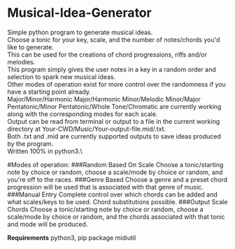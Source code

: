 # Musical-Idea-Generator
Simple python program to generate musical ideas.\
Choose a tonic for your key, scale, and the number of notes/chords you'd like to generate.\
This can be used for the creations of chord progressions, riffs and/or melodies.\
This program simply gives the user notes in a key in a random order and selection to spark new musical ideas.\
Other modes of operation exist for more control over the randomness if you have a starting point already.\
Major/Minor/Harmonic Major/Harmonic Minor/Melodic Minor/Major Pentatonic/Minor Pentatonic/Whole Tone/Chromatic are currently working along with the corresponding modes for each scale.\
Output can be read from terminal or output to a file in the current working directory at Your-CWD/Music/Your-output-file.mid/.txt.\
Both .txt and .mid are currently supported outputs to save ideas produced by the program.\
Written 100% in python3.\

#Modes of operation:
###Random Based On Scale
Choose a tonic/starting note by choice or random, choose a scale/mode by choice or random, and you're off to the races.
###Genre Based
Choose a genre and a preset chord progression will be used that is associated with that genre of music.
###Manual Entry
Complete control over which chords can be added and what scales/keys to be used. Chord substitutions possible.
###Output Scale Chords
Choose a tonic/starting note by choice or random, choose a scale/mode by choice or random, and the chords associated with that tonic and mode will be produced.


**Requirements**
python3,
pip package midiutil
